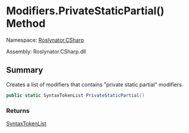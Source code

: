 # Modifiers\.PrivateStaticPartial\(\) Method

Namespace: [Roslynator.CSharp](../../README.md)

Assembly: Roslynator\.CSharp\.dll

## Summary

Creates a list of modifiers that contains "private static partial" modifiers\.

```csharp
public static SyntaxTokenList PrivateStaticPartial()
```

### Returns

[SyntaxTokenList](https://docs.microsoft.com/en-us/dotnet/api/microsoft.codeanalysis.syntaxtokenlist)


